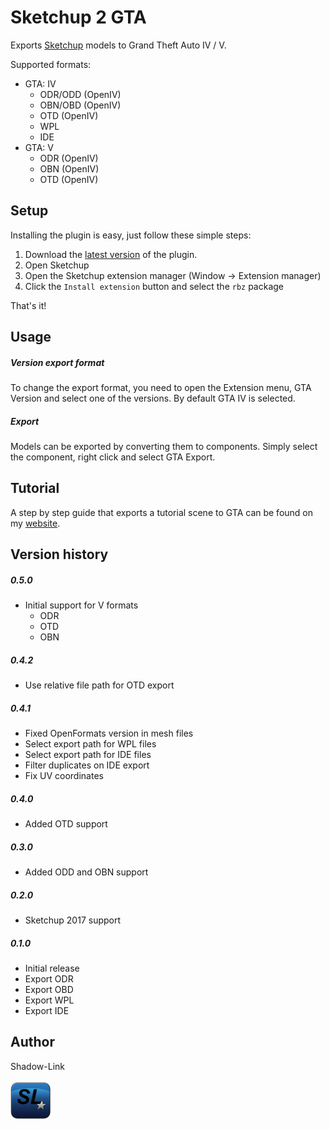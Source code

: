 # Sketchup 2 GTA

Exports [Sketchup](https://www.sketchup.com/download) models to Grand Theft Auto IV / V.

Supported formats:
- GTA: IV
  - ODR/ODD (OpenIV)
  - OBN/OBD (OpenIV)
  - OTD (OpenIV)
  - WPL
  - IDE
- GTA: V
  - ODR (OpenIV)
  - OBN (OpenIV)
  - OTD (OpenIV)

## Setup

Installing the plugin is easy, just follow these simple steps:
1. Download the [latest version](https://github.com/ShadwLink/Sketchup2IV/releases) of the plugin.
2. Open Sketchup
3. Open the Sketchup extension manager (Window -> Extension manager)
4. Click the `Install extension` button and select the `rbz` package

That's it!

## Usage
##### Version export format
To change the export format, you need to open the Extension menu, GTA Version and select one of the versions. By default GTA IV is selected.

##### Export
Models can be exported by converting them to components. Simply select the component, right click and select GTA Export.

## Tutorial
A step by step guide that exports a tutorial scene to GTA can be found on my [website](https://shadow-link.nl/projects/sketchup-iv-exporter/).

## Version history

##### 0.5.0
- Initial support for V formats
  - ODR
  - OTD
  - OBN

##### 0.4.2
- Use relative file path for OTD export

##### 0.4.1
- Fixed OpenFormats version in mesh files
- Select export path for WPL files
- Select export path for IDE files
- Filter duplicates on IDE export
- Fix UV coordinates

##### 0.4.0
- Added OTD support

##### 0.3.0
- Added ODD and OBN support

##### 0.2.0
- Sketchup 2017 support

##### 0.1.0
- Initial release
- Export ODR
- Export OBD
- Export WPL
- Export IDE

## Author
Shadow-Link

![Shadow-Link logo](src/shadowlink_iv_exporter/help/sl_icon.png)
